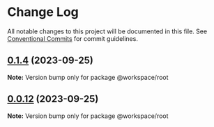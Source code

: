 # Change Log

All notable changes to this project will be documented in this file.
See [Conventional Commits](https://conventionalcommits.org) for commit guidelines.

## [0.1.4](https://github.com/saivaradula/letslerna/compare/v0.1.3...v0.1.4) (2023-09-25)

**Note:** Version bump only for package @workspace/root





## [0.0.12](https://github.com/saivaradula/letslerna/compare/v0.0.11...v0.0.12) (2023-09-25)

**Note:** Version bump only for package @workspace/root
